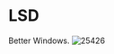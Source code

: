 # LSD
Better Windows.
![25426](https://github.com/kil-l-Y/LSD/assets/140209311/352b2f88-9e52-40bf-ac04-9e06cfa94780)
